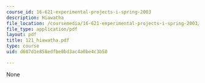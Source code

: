 ```yaml
---
course_id: 16-621-experimental-projects-i-spring-2003
description: Hiawatha
file_location: /coursemedia/16-621-experimental-projects-i-spring-2003/d607d1e858edfbe0bd3ac4a0be4c3b50_121_hiawatha.pdf
file_type: application/pdf
layout: pdf
title: 121_hiawatha.pdf
type: course
uid: d607d1e858edfbe0bd3ac4a0be4c3b50

---
```

None